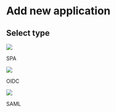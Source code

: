 # Add new application

## Select type

<div class="content"> 
    <!-- begin card -->
    <div class="card" onclick="location.href='../../applications/types/spa';">
      <div class="icon">
        <i class="material-icons md-24">
            <img src="../../../../assets/img/icons/application/spa.png">
        </i>
      </div>
      <div class="card-content" >
         <p class="title">SPA</p>
         <p class="hint"/>
      </div>
    </div>
    <!-- end card -->
    <!-- begin card -->
    <div class="card" onclick="location.href='../../applications/types/oidc';">
      <div class="icon">
        <i class="material-icons md-24">
            <img src="../../../../assets/img/icons/application/web.png">
        </i>
      </div>
      <div class="card-content" >
         <p class="title">OIDC</p>
         <p class="hint"/>
      </div>
    </div>
    <!-- end card -->    <!-- begin card -->
    <div class="card" onclick="location.href='../../applications/types/saml';">
      <div class="icon">
        <i class="material-icons md-24">
            <img src="../../../../assets/img/icons/application/web.png">
        </i>
      </div>
      <div class="card-content" >
         <p class="title">SAML</p>
         <p class="hint"/>
      </div>
    </div>
    <!-- end card -->
</div>
